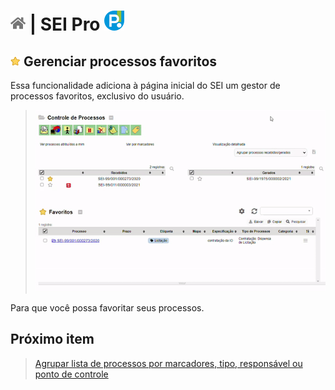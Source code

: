 # [![Home](../img/home.png)](../) |  SEI Pro ![Icone](../img/icon-32.png)

## ![SEI Pro Estilo Tabela](../img/icon-favoritos.png) Gerenciar processos favoritos

Essa funcionalidade adiciona à página inicial do SEI um gestor de processos favoritos, exclusivo do usuário.

> ![Tela Estilo de Tabelas](../img/tela-favoritos.gif) 

Para que você possa favoritar seus processos.

## Próximo item

> [Agrupar lista de processos por marcadores, tipo, responsável ou ponto de controle](../pages/AGRUPAR.md)
